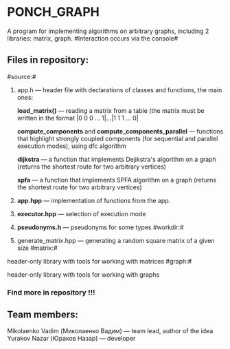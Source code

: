 # PONCH_GRAPH

A program for implementing algorithms on arbitrary graphs, including 2 libraries: matrix, graph.
#Interaction occurs via the console#

## Files in repository:

#source:#
  1) app.h — header file with declarations of classes and functions, the main ones:
     
     **load_matrix()** — reading a matrix from a table (the matrix must be written in the format |0 0 0 ... 1|...|1 1 1 ... 0|
     
     **compute_components** and **compute_components_parallel** — functions that highlight strongly coupled components (for sequential and parallel execution modes), using dfc algorithm
     
     **dijkstra** — a function that implements Dejikstra's algorithm on a graph (returns the shortest route for two arbitrary vertices)
     
     **spfa** — a function that implements SPFA algorithm on a graph (returns the shortest route for two arbitrary vertices)

  3) **app.hpp** — implementation of functions from the app.
  4) **executor.hpp** — selection of execution mode
  5) **pseudonyms.h** — pseudonyms for some types
#workdir:#
  1) generate_matrix.hpp — generating a random square matrix of a given size
#matrix:#

header-only library with tools for working with matrices
#graph:#

header-only library with tools for working with graphs

### Find more in repository !!!

## Team members:

Mikolaenko Vadim (Миколаенко Вадим) — team lead, author of the idea 
Yurakov Nazar (Юраков Назар) — developer 
